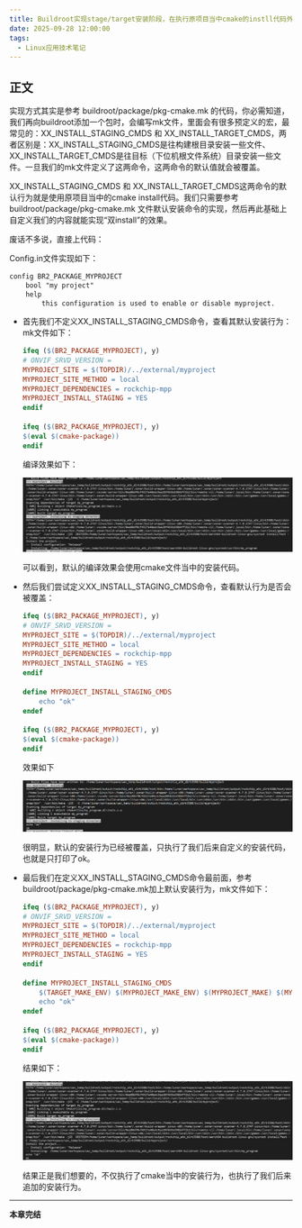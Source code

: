 ```yaml
---
title: Buildroot实现stage/target安装阶段，在执行原项目当中cmake的instll代码外再执行自定义的安装代码
date: 2025-09-28 12:00:00
tags:
  - Linux应用技术笔记
---
```


## 正文

实现方式其实是参考 buildroot/package/pkg-cmake.mk 的代码，你必需知道，我们再向buildroot添加一个包时，会编写mk文件，里面会有很多预定义的宏，最常见的：XX_INSTALL_STAGING_CMDS 和 XX_INSTALL_TARGET_CMDS，两者区别是：XX_INSTALL_STAGING_CMDS是往构建根目录安装一些文件、XX_INSTALL_TARGET_CMDS是往目标（下位机根文件系统）目录安装一些文件。一旦我们的mk文件定义了这两命令，这两命令的默认值就会被覆盖。

XX_INSTALL_STAGING_CMDS 和 XX_INSTALL_TARGET_CMDS这两命令的默认行为就是使用原项目当中的cmake install代码。我们只需要参考 buildroot/package/pkg-cmake.mk 文件默认安装命令的实现，然后再此基础上自定义我们的内容就能实现“双install”的效果。

废话不多说，直接上代码：

<!-- more -->

Config.in文件实现如下：

```
config BR2_PACKAGE_MYPROJECT
    bool "my project"
    help
        this configuration is used to enable or disable myproject.
```

- 首先我们不定义XX_INSTALL_STAGING_CMDS命令，查看其默认安装行为：mk文件如下：

    ```makefile
    ifeq ($(BR2_PACKAGE_MYPROJECT), y)
    # ONVIF_SRVD_VERSION =
    MYPROJECT_SITE = $(TOPDIR)/../external/myproject
    MYPROJECT_SITE_METHOD = local
    MYPROJECT_DEPENDENCIES = rockchip-mpp
    MYPROJECT_INSTALL_STAGING = YES
    endif

    ifeq ($(BR2_PACKAGE_MYPROJECT), y)
    $(eval $(cmake-package))
    endif
    ```

    编译效果如下：

    ![](./stage_install/photo/stage_install0.png)

    可以看到，默认的编译效果会使用cmake文件当中的安装代码。

- 然后我们尝试定义XX_INSTALL_STAGING_CMDS命令，查看默认行为是否会被覆盖：

    ```makefile
    ifeq ($(BR2_PACKAGE_MYPROJECT), y)
    # ONVIF_SRVD_VERSION =
    MYPROJECT_SITE = $(TOPDIR)/../external/myproject
    MYPROJECT_SITE_METHOD = local
    MYPROJECT_DEPENDENCIES = rockchip-mpp
    MYPROJECT_INSTALL_STAGING = YES
    endif

    define MYPROJECT_INSTALL_STAGING_CMDS
        echo "ok"
    endef

    ifeq ($(BR2_PACKAGE_MYPROJECT), y)
    $(eval $(cmake-package))
    endif
    ```

    效果如下

    ![](./stage_install/photo/stage_install1.png)

    很明显，默认的安装行为已经被覆盖，只执行了我们后来自定义的安装代码，也就是只打印了ok。

- 最后我们在定义XX_INSTALL_STAGING_CMDS命令最前面，参考buildroot/package/pkg-cmake.mk加上默认安装行为，mk文件如下：

    ```makefile
    ifeq ($(BR2_PACKAGE_MYPROJECT), y)
    # ONVIF_SRVD_VERSION =
    MYPROJECT_SITE = $(TOPDIR)/../external/myproject
    MYPROJECT_SITE_METHOD = local
    MYPROJECT_DEPENDENCIES = rockchip-mpp
    MYPROJECT_INSTALL_STAGING = YES
    endif

    define MYPROJECT_INSTALL_STAGING_CMDS
        $(TARGET_MAKE_ENV) $(MYPROJECT_MAKE_ENV) $(MYPROJECT_MAKE) $(MYPROJECT_MAKE_OPTS) $(MYPROJECT_INSTALL_STAGING_OPTS) -C $(MYPROJECT_BUILDDIR)
        echo "ok"
    endef

    ifeq ($(BR2_PACKAGE_MYPROJECT), y)
    $(eval $(cmake-package))
    endif
    ```

    结果如下：

    ![](./stage_install/photo/stage_install2.png)

    结果正是我们想要的，不仅执行了cmake当中的安装行为，也执行了我们后来追加的安装行为。

---

**本章完结**